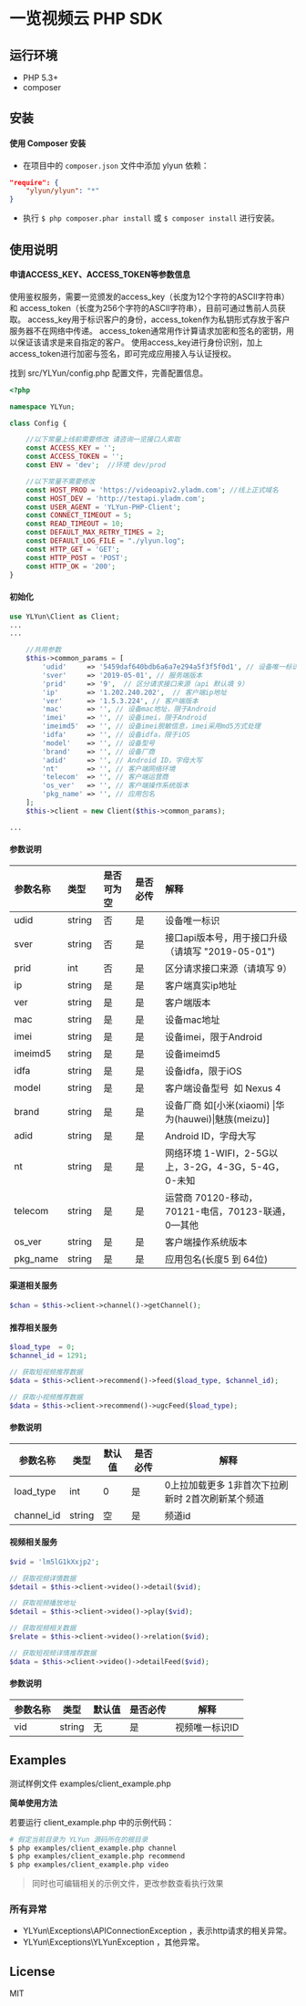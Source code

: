 # 一览视频云 PHP SDK

## 运行环境
- PHP 5.3+
- composer


## 安装

#### 使用 Composer 安装

- 在项目中的 `composer.json` 文件中添加 ylyun 依赖：

```json
"require": {
    "ylyun/ylyun": "*"
}
```

- 执行 `$ php composer.phar install` 或 `$ composer install` 进行安装。


## 使用说明

#### 申请ACCESS_KEY、ACCESS_TOKEN等参数信息
使用鉴权服务，需要一览颁发的access_key（长度为12个字符的ASCII字符串）和 access_token（长度为256个字符的ASCII字符串），目前可通过售前人员获取。
access_key用于标识客户的身份，access_token作为私钥形式存放于客户服务器不在网络中传递。
access_token通常用作计算请求加密和签名的密钥，用以保证该请求是来自指定的客户。
使用access_key进行身份识别，加上access_token进行加密与签名，即可完成应用接入与认证授权。

找到 src/YLYun/config.php 配置文件，完善配置信息。
```php
<?php

namespace YLYun;

class Config {

    //以下常量上线前需要修改 请咨询一览接口人索取
    const ACCESS_KEY = '';
    const ACCESS_TOKEN = '';
    const ENV = 'dev';  //环境 dev/prod

    //以下常量不需要修改
    const HOST_PROD = 'https://videoapiv2.yladm.com'; //线上正式域名
    const HOST_DEV = 'http://testapi.yladm.com';
    const USER_AGENT = 'YLYun-PHP-Client';
    const CONNECT_TIMEOUT = 5;
    const READ_TIMEOUT = 10;
    const DEFAULT_MAX_RETRY_TIMES = 2;
    const DEFAULT_LOG_FILE = "./ylyun.log";
    const HTTP_GET = 'GET';
    const HTTP_POST = 'POST';
    const HTTP_OK = '200';
}
```


#### 初始化

```php
use YLYun\Client as Client;
...
...

    //共用参数
    $this->common_params = [
        'udid'     => '5459daf640bdb6a6a7e294a5f3f5f0d1', // 设备唯一标识，客户端生成
        'sver'     => '2019-05-01', // 服务端版本
        'prid'     => '9',  // 区分请求接口来源（api 默认填 9）
        'ip'       => '1.202.240.202',  // 客户端ip地址
        'ver'      => '1.5.3.224', // 客户端版本
        'mac'      => '', // 设备mac地址，限于Android
        'imei'     => '', // 设备imei，限于Android
        'imeimd5'  => '', // 设备imei脱敏信息，imei采用md5方式处理
        'idfa'     => '', // 设备idfa，限于iOS
        'model'    => '', // 设备型号
        'brand'    => '', // 设备厂商
        'adid'     => '', // Android ID，字母大写
        'nt'       => '', // 客户端网络环境
        'telecom'  => '', // 客户端运营商
        'os_ver'   => '', // 客户端操作系统版本
        'pkg_name' => '', // 应用包名
    ];
    $this->client = new Client($this->common_params);

...
```
#### 参数说明

| 参数名称 | 类型 | 是否可为空 | 是否必传 | 解释 |
| :--- | :--- | :--- | :--- | :--- |
| udid | string | 否 | 是  | 设备唯一标识 |
| sver | string | 否 | 是 | 接口api版本号，用于接口升级 （请填写 "2019-05-01") |
| prid | int | 否 | 是 | 区分请求接口来源（请填写 9） |
| ip | string | 是 | 是 | 客户端真实ip地址 |
| ver | string | 是 | 是 | 客户端版本 |
| mac | string | 是 | 是 | 设备mac地址 |
| imei | string | 是 | 是 | 设备imei，限于Android |
| imeimd5 | string | 是 | 是 | 设备imeimd5  |
| idfa | string | 是 | 是 | 设备idfa，限于iOS |
| model | string | 是 | 是 | 客户端设备型号  如 Nexus 4 |
| brand | string | 是 | 是 | 设备厂商 如[小米(xiaomi) &#124;华为(hauwei)&#124;魅族(meizu)] |
| adid | string | 是 | 是 | Android ID，字母大写  |
| nt | string  | 是 | 是 | 网络环境 1-WIFI，2-5G以上，3-2G，4-3G，5-4G，0-未知 |
| telecom | string | 是 | 是 | 运营商 70120-移动，70121-电信，70123-联通，0—其他 |
| os_ver | string | 是 | 是 | 客户端操作系统版本 |
| pkg_name| string |是 | 是| 应用包名(长度5 到 64位) |

#### 渠道相关服务

```php
$chan = $this->client->channel()->getChannel();
```

#### 推荐相关服务

```php
$load_type  = 0;
$channel_id = 1291;

// 获取短视频推荐数据
$data = $this->client->recommend()->feed($load_type, $channel_id);

// 获取小视频推荐数据
$data = $this->client->recommend()->ugcFeed($load_type);

```

#### 参数说明
| 参数名称 | 类型 | 默认值 | 是否必传 | 解释 |
| --- | --- | --- | --- | --- |
| load_type | int | 0 | 是 | 0上拉加载更多 1非首次下拉刷新时 2首次刷新某个频道 |
| channel_id | string | 空 | 是 | 频道id |


#### 视频相关服务

```php
$vid = 'lm5lG1kXxjp2';

// 获取视频详情数据
$detail = $this->client->video()->detail($vid);

// 获取视频播放地址
$detail = $this->client->video()->play($vid);

// 获取视频相关数据
$relate = $this->client->video()->relation($vid);

// 获取短视频详情推荐数据
$data = $this->client->video()->detailFeed($vid);

```
#### 参数说明

| 参数名称 | 类型 | 默认值 | 是否必传 | 解释 |
| --- | --- | --- | --- | --- |
| vid | string | 无 | 是 | 视频唯一标识ID |


## Examples


测试样例文件 examples/client_example.php

**简单使用方法**

若要运行 client_example.php 中的示例代码：

``` bash
# 假定当前目录为 YLYun 源码所在的根目录
$ php examples/client_example.php channel
$ php examples/client_example.php recommend
$ php examples/client_example.php video
```
> 同时也可编辑相关的示例文件，更改参数查看执行效果



### 所有异常

* YLYun\Exceptions\APIConnectionException ，表示http请求的相关异常。
* YLYun\Exceptions\YLYunException ，其他异常。

## License

MIT